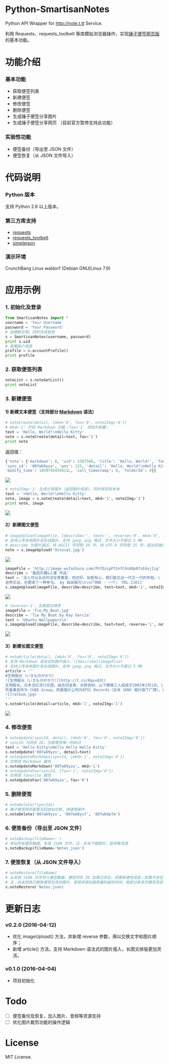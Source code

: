 # Python-SmartisanNotes

Python API Wrapper for http://note.t.tt Service.

利用 Requests、requests_toolbelt 等库模拟浏览器操作，实现[锤子便签网页版](http://note.t.tt)的基本功能。


# 功能介绍

### 基本功能

* 获取便签列表
* 新建便签
* 修改便签
* 删除便签
* 生成锤子便签分享图片
* 生成锤子便签分享网页 （目前官方暂停支持此功能）


### 实验性功能

* 便签备份（导出至 JSON 文件）
* 便签恢复（从 JSON 文件导入）

# 代码说明

### Python 版本

支持 Python 2.6 以上版本。

### 第三方库支持

* [requests](http://python-requests.org)
* [requests_toolbelt](https://toolbelt.readthedocs.org)
* [simplejson](http://simplejson.readthedocs.org)

### 演示环境

CrunchBang Linux waldorf (Debian GNU/Linux 7.9)

# 应用示例

### 1. 初始化及登录

```python
from SmartisanNotes import *
username = 'Your Username'
password = 'Your Password'
# 创建新实例，同时完成登录
s = SmartisanNotes(username, password)
print s.uid
# 查看账户信息
profile = s.accountProfile()
print profile
```

### 2. 获取便签列表

```python
noteList = s.noteGetList()
print noteList
```

### 3. 新建便签

#### 1) 新建文本便签（支持部分 [Markdown](https://cloud.smartisan.com/apps/note/md.html) 语法）

```python
# noteCreate(detail, [mkd='0', fav='0', note2Img='0'])
# mkd='1' 开启 Markdown 功能；fav='1' 添加为收藏；
text = 'Hello, World!\nHello Kitty'
note = s.noteCreate(detail=text, fav='1')
print note
```

返回值：

```python
{'note': {'markdown': 0, 'uid': 2387566, 'title': 'Hello, World!', 'favorite': 1, \
'sync_id': '007w69yzo', 'pos': 125, 'detail': 'Hello, World!\nHello Kitty', \
'modify_time': 1459745454411L, 'call_timestamp': 0, 'folderId': 0}}
```

![](http://7xslb5.com2.z0.glb.clouddn.com/Python-SmartisanNotes-Demo-01.jpg)

```python
# note2Img='1' 生成分享图片（返回图片信息），同时保存至本地
text = '>Hello, World!\nHello Kitty'
note, image = s.noteCreate(detail=text, mkd='1', note2Img='1')
print note, image
```

![](http://7xslb5.com2.z0.glb.clouddn.com/Python-SmartisanNotes-Demo-02.jpg)

#### 2）新建图文便签

```python
# imageUpload(imageFile, [describe='', text='', reverse='0', mkd='0', fav='0', note2Img='0'])
# 支持上传本地图片及在线图片，支持 jpeg、png 格式，文件大小不超过 5 MB
# describe 为图片描述，纯 ASCII 字符限 30 字，纯 UTF-8 字符限 15 字，超出将被忽略
note = s.imageUpload('Octocat.jpg')
```

![](http://7xslb5.com1.z0.glb.clouddn.com/Python-SmartisanNotes-Demo-03.jpg)

```python
imageFile = 'http://image.wufazhuce.com/Fh7OzcpPtSnfC4s60p07sEdvjIzg'
describe = '基因乐趣&人畺 作品'
text = '没人可以永远的活在青春里，但还好，如若有心，我们能见证一代又一代的年轻。\
这种见证，也便成了一种参与。 by 自由极光\n\n[「ONE · 一个」 VOL.1161]'
s.imageUpload(imageFile, describe=describe, text=text, mkd='1', note2Img='1')
```

![](http://7xslb5.com1.z0.glb.clouddn.com/Python-SmartisanNotes-Demo-04.jpg)


```python
# reverse='1'，互换图文顺序
imageFile = 'Tie_My_Boat.jpg'
describe = 'Tie My Boat by Ray García'
text = 'Ubuntu Wallpapers\n'
s.imageUpload(imageFile, describe=describe, text=text, reverse='1', note2Img='1')
```

![](http://7xslb5.com2.z0.glb.clouddn.com/Python-SmartisanNotes-Demo-05.jpg)

#### 3）新建长图文便签
```python
# noteArticle(detail, [mkd='0', fav='0', note2Img='0'])
# 支持 Markdown 语法式的图片插入：![describe](imageFile)
# 支持上传本地图片及在线图片，支持 jpeg、png 格式，文件大小不超过 5 MB
article = '''
#生物股长（いきものがかり）
![生物股长（いきものがかり）](http://t.cn/Rqxv82C)
生物股长，日本当红流行乐团，由吉冈圣恵、水野良树、山下穗尊三人组成于2002年2月1日。\
所属事务所为 CUBE Group，所属唱片公司为EPIC Records（日本 SONY 唱片旗下厂牌）。\
![](album.jpg)
'''
s.noteArticle(detail=article, mkd='1', note2Img='1')
```

![](http://7xslb5.com2.z0.glb.clouddn.com/Python-SmartisanNotes-Demo-06-small.jpg)

### 4. 修改便签

```python
# noteUpdate(syncId, detail, [mkd='0', fav='0', note2Img='0'])
# syncId 为同步 ID，也是便签唯一的标识
text = 'Hello Kitty\nHello Hello Hello Kitty'
s.noteUpdate('007w69yzo', detail=text)
# noteUpdateMarkdown(syncId, [mkd='1', note2Img='0'])
# 仅修改 Markdown 属性
s.noteUpdateMarkdown('007w69yzo', mkd='1')
# noteUpdateFav(syncId, [fav='1', note2Img='0'])
# 仅修改 favorite 属性
s.noteUpdateFav('007w69yzo', fav='0')
```

### 5. 删除便签

```python
# noteDelete(*syncIds)
# 锤子便签网页版暂无回收站功能，请谨慎操作
s.noteDelete('007w69yzo', '007w68yv7', '007w69p7m')
```

### 6. 便签备份（导出至 JSON 文件）

```python
# noteBackup(fileName='')
# 导出所有便签数据，生成 JSON 文件。注：并未下载图片、音频等资源
s.noteBackup(fileName='Notes.json')
```

### 7. 便签恢复（从 JSON 文件导入）

```python
# noteRestore(fileName)
# 从本地 JSON 文件导入便签数据，便签同步 ID 如果已存在，则更新便签信息；如果不存在，则新建便签。
# 注：尚未知晓已删除便签包含的图片、音频资源在服务器的留存时间，故部分恢复的便签信息可能不完整。
s.noteRestore('Notes.json)
```
# 更新日志

### v0.2.0 (2016-04-12)

* 优化 imageUpload() 方法，并新增 reverse 参数，用以交换文字和图片顺序；
* 新增 article() 方法，支持 Markdown 语法式的图片插入，长图文排版更加灵活。

### v0.1.0 (2016-04-04)

* 项目初始化

# Todo

- [ ] 便签备份及恢复，加入图片、音频等资源支持
- [ ] 优化图片裁剪功能的操作逻辑

# License

MIT License.

